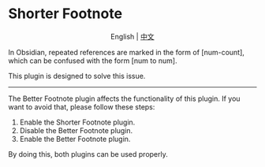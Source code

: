 # Shorter Footnote

<p align="center">
  English |
  <a href="./README_CN.md">中文</a>
</p>


In Obsidian, repeated references are marked in the form of [num-count], which can be confused with the form [num to num].

This plugin is designed to solve this issue.

---

The Better Footnote plugin affects the functionality of this plugin. If you want to avoid that, please follow these steps:

1. Enable the Shorter Footnote plugin.
2. Disable the Better Footnote plugin.
3. Enable the Better Footnote plugin.

By doing this, both plugins can be used properly.
